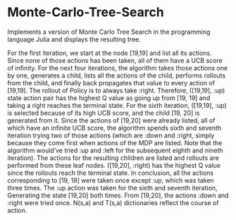 # Monte-Carlo-Tree-Search
Implements a version of Monte Carlo Tree Search in the programming language Julia and displays the resulting tree.

For the first iteration, we start at the node [19,19] and list all its actions. Since none of those actions has been taken, all of them have a UCB score of infinity. For the next four iterations, the algorithm takes those actions one by one, generates a child, lists all the actions of the child, performs rollouts from the child, and finally back propagates that value to every action of [19,19]. The rollout of Policy is to always take :right. Therefore, ([19,19], :up) state action pair has the highest Q value as going up from [19, 19] and taking a right reaches the terminal state. For the sixth iteration, ([19,19], :up) is selected because of its high UCB score, and the child [19, 20] is generated from it. Since the actions of [19,20] were already listed, all of which have an infinite UCB score, the algorithm spends sixth and seventh iteration trying two of those actions (which are :down and :right, simply because they come first when actions of the MDP are listed. Note that the algorithm would’ve tried :up and :left for the subsequent eighth and nineth iteration). The actions for the resulting children are listed and rollouts are performed from these leaf nodes. ([19,20], :right) has the highest Q value since the rollouts reach the terminal state. In conclusion, all the actions corresponding to [19, 19] were taken once except :up, which was taken three times. The :up action was taken for the sixth and seventh iteration, Generating the state [19,20] both times. From [19,20], the actions :down and :right were tried once. N(s,a) and T(s,a) dictionaries reflect the course of action.
